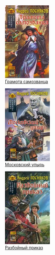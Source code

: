 ![](Грамота%20самозванца.jpg)  
[Грамота самозванца](Грамота%20самозванца)

![](Московский%20упырь.jpg)  
[Московский упырь](Московский%20упырь)

![](Разбойный%20приказ.jpg)  
[Разбойный приказ](Разбойный%20приказ)
